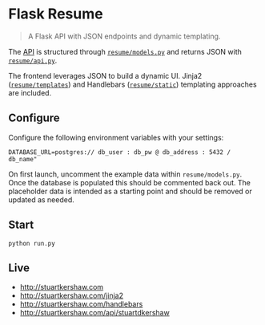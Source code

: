 Flask Resume
===
> A Flask API with JSON endpoints and dynamic templating.

The [API](http://stuartkershaw.com/api/stuartdkershaw) is structured through [`resume/models.py`](https://github.com/stuartkershaw/flask-resume/blob/master/resume/models.py) and returns JSON with [`resume/api.py`](https://github.com/stuartkershaw/flask-resume/blob/master/resume/api.py).

The frontend leverages JSON to build a dynamic UI. Jinja2 ([`resume/templates`](https://github.com/stuartkershaw/flask-resume/tree/master/resume/templates)) and Handlebars ([`resume/static`](https://github.com/stuartkershaw/flask-resume/blob/master/resume/static/index.html)) templating approaches are included.

## Configure

Configure the following environment variables with your settings:

```
DATABASE_URL=postgres:// db_user : db_pw @ db_address : 5432 / db_name"
```

On first launch, uncomment the example data within `resume/models.py`. Once the database is populated this should be commented back out. The placeholder data is intended as a starting point and should be removed or updated as needed. 

## Start

```
python run.py
```

## Live

* http://stuartkershaw.com
* http://stuartkershaw.com/jinja2
* http://stuartkershaw.com/handlebars
* http://stuartkershaw.com/api/stuartdkershaw
